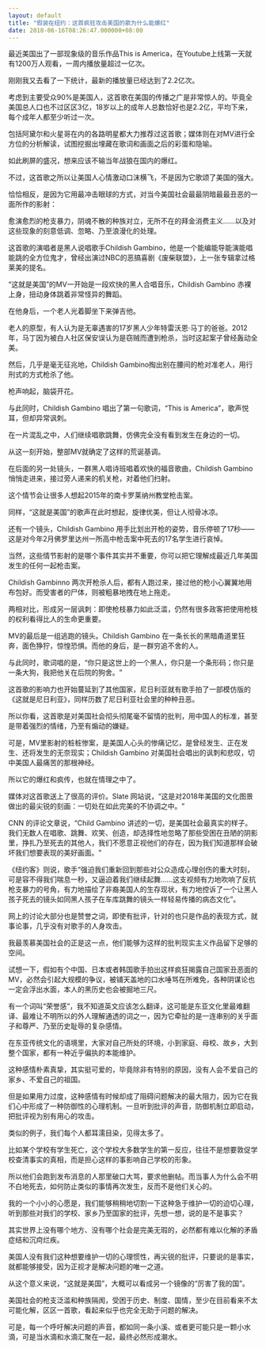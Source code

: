 ```yaml
---
layout: default
title: "假装在纽约：这首疯狂攻击美国的歌为什么能爆红"
date: 2018-06-16T08:26:47.000000+08:00
---
```


最近美国出了一部现象级的音乐作品This is America，在Youtube上线第一天就有1200万人观看，一周内播放量超过一亿次。

刚刚我又去看了一下统计，最新的播放量已经达到了2.2亿次。

考虑到主要受众90%是美国人，这首歌在美国的传播之广是非常惊人的。毕竟全美国总人口也不过区区3亿，18岁以上的成年人总数恰好也是2.2亿，平均下来，每个成年人都至少听过一次。

包括阿黛尔和火星哥在内的各路明星都大力推荐过这首歌；媒体则在对MV进行全方位的分析解读，试图挖掘出埋藏在歌词和画面之后的彩蛋和隐喻。

如此刷屏的盛况，想来应该不输当年战狼在国内的爆红。

不过，这首歌之所以让美国人心情激动口沫横飞，不是因为它歌颂了美国的强大。

恰恰相反，是因为它用最冲击眼球的方式，对当今美国社会最最阴暗最最丑恶的一面所作的影射：

愈演愈烈的枪支暴力，阴魂不散的种族对立，无所不在的拜金消费主义……以及对这些现象的刻意低调、忽略、乃至浪漫化的处理。

这首歌的演唱者是黑人说唱歌手Childish Gambino，他是一个能编能导能演能唱能跳的全方位鬼才，曾经出演过NBC的恶搞喜剧《废柴联盟》，上一张专辑拿过格莱美的提名。

‌‌“这就是美国‌‌”的MV一开始是一段欢快的黑人合唱音乐，Childish Gambino 赤裸上身，扭动身体跳着非常怪异的舞蹈。

在他身后，一个老人光着脚坐下来弹吉他。

老人的原型，有人认为是无辜遇害的17岁黑人少年特雷沃恩·马丁的爸爸。2012年，马丁因为被白人社区保安误认为是窃贼而遭到枪杀，当时这起案子曾经轰动全美。

然后，几乎是毫无征兆地，Childish Gambino掏出别在腰间的枪对准老人，用行刑式的方式枪杀了他。

枪声响起，脑袋开花。

与此同时，Childish Gambino 唱出了第一句歌词，‌‌“This is America‌‌”，歌声悦耳，但却异常讽刺。

在一片混乱之中，人们继续唱歌跳舞，仿佛完全没有看到发生在身边的一切。

从这一刻开始，整部MV就确定了这样的荒诞基调。

在后面的另一处镜头，一群黑人唱诗班唱着欢快的福音歌曲，Childish Gambino 悄悄走进来，接过旁人递来的机关枪，对着他们扫射。

这个情节会让很多人想起2015年的南卡罗莱纳州教堂枪击案。

同样，‌‌“这就是美国‌‌”的歌声在此时想起，旋律优美，但让人彻骨冰凉。

还有一个镜头，Childish Gambino 用手比划出开枪的姿势，音乐停顿了17秒——这是对今年2月佛罗里达州一所高中枪击案中死去的17名学生进行哀悼。

当然，这些情节影射的是哪个事件其实并不重要，你可以把它理解成最近几年美国发生的任何一起枪击案。

Childish Gambinno 两次开枪杀人后，都有人跑过来，接过他的枪小心翼翼地用布包好。而受害者的尸体，则被粗暴地拽在地上拖走。

两相对比，形成另一层讽刺：即使枪枝暴力如此泛滥，仍然有很多政客把使用枪枝的权利看得比人的生命更重要。

MV的最后是一组逃跑的镜头。Childish Gambino 在一条长长的黑暗甬道里狂奔，面色狰狞，惊惶恐惧。而他的身后，是一群穷追不舍的人。

与此同时，歌词唱的是，‌‌“你只是这世上的一个黑人，你只是一个条形码；你只是一条大狗，我把他关在后院的狗舍。‌‌”

这首歌的影响力也开始蔓延到了其他国家，尼日利亚就有歌手拍了一部模仿版的《这就是尼日利亚》，同样历数了尼日利亚社会里的种种丑恶。

所以你看，这首歌是对美国社会彻头彻尾毫不留情的批判，用中国人的标准，甚至是带着强烈的情绪，乃至有煽动的嫌疑。

可是，MV里影射的桩桩惨案，是美国人心头的惨痛记忆，是曾经发生、正在发生、还将发生的无奈现实；Childish Gambino 对美国社会唱出的讽刺和悲叹，切中美国人最痛苦的那根神经。

所以它的爆红和疯传，也就在情理之中了。

媒体对这首歌送上了很高的评价。Slate 网站说，‌‌“这是对2018年美国的文化图景做出的最尖锐的刻画：一切处在如此完美的不协调之中。‌‌”

CNN 的评论文章说，‌‌“Child Gambino 讲述的一切，是美国社会最真实的样子。我们无数人在唱歌、跳舞、欢笑、创造，却选择性地忽略了那些受困在丑陋的阴影里，挣扎乃至死去的其他人，我们不愿意正视他们的存在，因为我们知道那样会破坏我们想要表现的美好画面。‌‌”

《纽约客》则说，歌手‌‌“强迫我们重新回到那些对公众造成心理创伤的重大时刻，可是容不得我们喘息一秒，又逼迫着我们继续起舞……这支视频有力地吹响了反抗枪支暴力的号角，有力地描绘了非裔美国人的生存现状，有力地控诉了一个让黑人孩子死去的镜头如同黑人孩子在车库跳舞的镜头一样轻易传播的病态文化‌‌”。

网上的讨论大部分也是赞誉之词，即使有批评，针对的也只是作品的表现方式，就事论事，几乎没有对歌手的人身攻击。

我最羡慕美国社会的正是这一点，他们能够为这样的批判现实主义作品留下足够的空间。

试想一下，假如有个中国、日本或者韩国歌手拍出这样疯狂揭露自己国家丑恶面的MV，必然会引起大规模的争议，被铺天盖地的口水唾骂在所难免，各种阴谋论也一定会浮出水面，本人的黑历史也会被掘地三尺。

有一个词叫‌‌“荣誉感‌‌”，我不知道英文应该怎么翻译，这可能是东亚文化里最难翻译、最难让不明所以的外人理解通透的词之一，因为它牵扯的是一连串别的关乎面子和尊严、乃至历史耻辱的复杂感情。

在东亚传统文化的语境里，大家对自己所处的环境，小到家庭、母校、故乡，大到整个国家，都有一种近乎偏执的本能维护。

这种感情朴素真挚，其实挺可爱的，毕竟除非有特别的原因，没有人会不爱自己的家乡、不爱自己的祖国。

但是如果用力过度，这种感情有时候却成了阻碍问题解决的最大阻力，因为它在我们心中形成了一种防御性的心理机制。一旦听到批评的声音，防御机制立即启动，把批评视为别有用心的攻击。

类似的例子，我们每个人都耳濡目染，见得太多了。

比如某个学校有学生死亡，这个学校大多数学生的第一反应，往往不是想要敦促学校查清事实的真相，而是担心这样的事影响自己学校的形象。

所以他们会跑到发布消息的人那里破口大骂，要求他删帖。而当事人为什么会不明不白地死去，如何防止类似的事情再次发生，反而不是他们关心的。

我的一个小小的心愿是，我们能够稍稍地切割一下这种急于维护一切的迫切心理，听到那些对我们的学校、家乡乃至国家的批评，先想一想，说的是不是事实？

其实世界上没有哪个地方、没有哪个社会是完美无瑕的，必然都有难以化解的矛盾症结和沉疴烂疾。

美国人没有我们这种想要维护一切的心理惯性，再尖锐的批评，只要说的是事实，就都能够接受，因为正视才是解决问题的唯一之道。

从这个意义来说，‌‌“这就是美国‌‌”，大概可以看成另一个镜像的‌‌“厉害了我的国‌‌”。

美国社会的枪支泛滥和种族隔阂，受困于历史、制度、国情，至少在目前看来不太可能化解，区区一首歌，看起来似乎也完全无助于问题的解决。

可是，每一个呼吁解决问题的声音，都如同一条小溪、或者更可能只是一颗小水滴，可是当水滴和水滴汇聚在一起，最终必然形成潮水。

